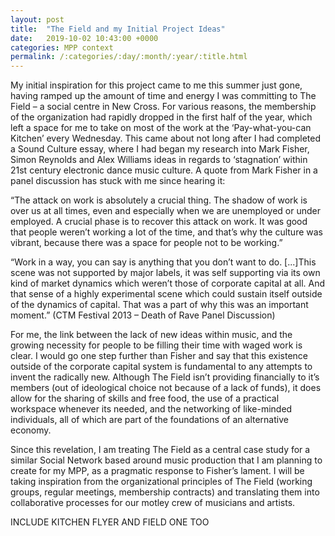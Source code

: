 ```yaml
---
layout: post
title:  "The Field and my Initial Project Ideas"
date:   2019-10-02 10:43:00 +0000
categories: MPP context
permalink: /:categories/:day/:month/:year/:title.html
---
```



My initial inspiration for this project came to me this summer just gone, having ramped up the amount of time and energy I was committing to The Field – a social centre in New Cross. For various reasons, the membership of the organization had rapidly dropped in the first half of the year, which left a space for me to take on most of the work at the ‘Pay-what-you-can Kitchen’ every Wednesday. This came about not long after I had completed a Sound Culture essay, where I had began my research into Mark Fisher, Simon Reynolds and Alex Williams ideas in regards to ‘stagnation’ within 21st century electronic dance music culture. A quote from Mark Fisher in a panel discussion has stuck with me since hearing it:

“The attack on work is absolutely a crucial thing. The shadow of work is over us at all times, even and especially when we are unemployed or under employed. A crucial phase is to recover this attack on work. It was good that people weren’t working a lot of the time, and that’s why the culture was vibrant, because there was a space for people not to be working.” 

“Work in a way, you can say is anything that you don’t want to do. [...]This scene was not supported by major labels, it was self supporting via its own kind of market dynamics which weren’t those of corporate capital at all. And that sense of a highly experimental scene which could sustain itself outside of the dynamics of capital. That was a part of why this was an important moment.” (CTM Festival 2013 – Death of Rave Panel Discussion)

For me, the link between the lack of new ideas within music, and the growing necessity for people to be filling their time with waged work is clear. I would go one step further than Fisher and say that this existence outside of the corporate capital system is fundamental to any attempts to invent the radically new. Although The Field isn’t providing financially to it’s members (out of ideological choice not because of a lack of funds), it does allow for the sharing of skills and free food, the use of a practical workspace whenever its needed, and the networking of like-minded individuals, all of which are part of the foundations of an alternative economy.

Since this revelation, I am treating The Field as a central case study for a similar Social Network based around music production that I am planning to create for my MPP, as a pragmatic response to Fisher’s lament. I will be taking inspiration from the organizational principles of The Field (working groups, regular meetings, membership contracts) and translating them into collaborative processes for our motley crew of musicians and artists. 

INCLUDE KITCHEN FLYER AND FIELD ONE TOO
